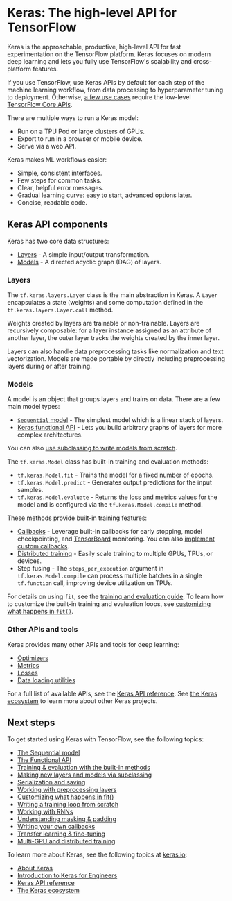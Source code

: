 # Keras: The high-level API for TensorFlow

Keras is the approachable, productive, high-level API for fast 
experimentation on the TensorFlow platform. Keras focuses on modern 
deep learning and lets you fully use TensorFlow's scalability and 
cross-platform features. 

If you use TensorFlow, use Keras APIs by default for 
each step of the machine learning workflow, from data processing to 
hyperparameter tuning to deployment. Otherwise, 
[a few use cases](https://www.tensorflow.org/guide/core#who_should_use_the_core_apis) 
require the low-level [TensorFlow Core APIs](https://www.tensorflow.org/guide/core).

There are multiple ways to run a Keras model:

* Run on a TPU Pod or large clusters of GPUs.
* Export to run in a browser or mobile device.
* Serve via a web API.

Keras makes ML workflows easier:

* Simple, consistent interfaces.
* Few steps for common tasks.
* Clear, helpful error messages.
* Gradual learning curve: easy to start, advanced options later.
* Concise, readable code.

## Keras API components

Keras has two core data structures: 

* [Layers](https://keras.io/api/layers/) - A simple input/output
  transformation.
* [Models](https://keras.io/api/models/) - A directed acyclic graph (DAG) of layers.

### Layers

The `tf.keras.layers.Layer` class is the main abstraction in Keras. A
`Layer` encapsulates a state (weights) and some computation defined in the
`tf.keras.layers.Layer.call` method.

Weights created by layers are trainable or non-trainable. Layers are
recursively composable: for a layer instance assigned as an attribute of
another layer, the outer layer tracks the weights created by the
inner layer.

Layers can also handle data preprocessing tasks like normalization
and text vectorization. Models are made portable by directly including 
preprocessing layers during or after training.

### Models

A model is an object that groups layers and trains on data. There are a few 
main model types:

* [`Sequential` model](https://www.tensorflow.org/guide/keras/sequential_model) - The
  simplest model which is a linear stack of layers.
* [Keras functional API](https://www.tensorflow.org/guide/keras/functional_api) - Lets
  you build arbitrary graphs of layers for more complex architectures.

You can also [use subclassing to write models from scratch](https://www.tensorflow.org/guide/keras/making_new_layers_and_models_via_subclassing).

The `tf.keras.Model` class has built-in training and evaluation methods:

* `tf.keras.Model.fit` - Trains the model for a fixed number of epochs.
* `tf.keras.Model.predict` - Generates output predictions for the input samples.
* `tf.keras.Model.evaluate` - Returns the loss and metrics values for the model and is
  configured via the `tf.keras.Model.compile` method.

These methods provide built-in training features:

* [Callbacks](https://www.tensorflow.org/api_docs/python/tf/keras/callbacks) -
  Leverage built-in callbacks for early stopping, model checkpointing,
  and [TensorBoard](https://www.tensorflow.org/tensorboard) monitoring. You can
  also
  [implement custom callbacks](https://www.tensorflow.org/guide/keras/writing_your_own_callbacks).
* [Distributed training](https://www.tensorflow.org/guide/keras/distributed_training) -
  Easily scale training to multiple GPUs, TPUs, or devices.
* Step fusing - The `steps_per_execution` argument in
  `tf.keras.Model.compile` can process multiple batches in a single
  `tf.function` call, improving device utilization on TPUs.

For details on using `fit`, see the
[training and evaluation guide](https://www.tensorflow.org/guide/keras/training_with_built_in_methods).
To learn how to customize the built-in training and evaluation loops, see
[customizing what happens in `fit()`](https://www.tensorflow.org/guide/keras/customizing_what_happens_in_fit).

### Other APIs and tools

Keras provides many other APIs and tools for deep learning:

* [Optimizers](https://keras.io/api/optimizers/)
* [Metrics](https://keras.io/api/metrics/)
* [Losses](https://keras.io/api/losses/)
* [Data loading utilities](https://keras.io/api/data_loading/)

For a full list of available APIs, see the
[Keras API reference](https://keras.io/api/). See
[the Keras ecosystem](https://keras.io/getting_started/ecosystem/) to learn more 
about other Keras projects.

## Next steps

To get started using Keras with TensorFlow, see the following topics:

* [The Sequential model](https://www.tensorflow.org/guide/keras/sequential_model)
* [The Functional API](https://www.tensorflow.org/guide/keras/functional)
* [Training & evaluation with the built-in methods](https://www.tensorflow.org/guide/keras/training_with_built_in_methods)
* [Making new layers and models via subclassing](https://www.tensorflow.org/guide/keras/custom_layers_and_models)
* [Serialization and saving](https://www.tensorflow.org/guide/keras/save_and_serialize)
* [Working with preprocessing layers](https://www.tensorflow.org/guide/keras/preprocessing_layers)
* [Customizing what happens in fit()](https://www.tensorflow.org/guide/keras/customizing_what_happens_in_fit)
* [Writing a training loop from scratch](https://www.tensorflow.org/guide/keras/writing_a_training_loop_from_scratch)
* [Working with RNNs](https://www.tensorflow.org/guide/keras/rnn)
* [Understanding masking & padding](https://www.tensorflow.org/guide/keras/masking_and_padding)
* [Writing your own callbacks](https://www.tensorflow.org/guide/keras/custom_callback)
* [Transfer learning & fine-tuning](https://www.tensorflow.org/guide/keras/transfer_learning)
* [Multi-GPU and distributed training](https://www.tensorflow.org/guide/keras/distributed_training)

To learn more about Keras, see the following topics at
[keras.io](http://keras.io):

* [About Keras](https://keras.io/about/)
* [Introduction to Keras for Engineers](https://keras.io/getting_started/intro_to_keras_for_engineers/)
* [Keras API reference](https://keras.io/api/)
* [The Keras ecosystem](https://keras.io/getting_started/ecosystem/)
